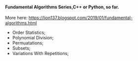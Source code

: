 #### Fundamental Algorithms Series,C++ or Python, so far.
More here: https://lion137.blogspot.com/2019/01/fundamental-algorithms.html        
- Order Statistics;    
- Polynomial Division;    
- Permuatations;
- Subsets;
- Variations With Repetitions;    




